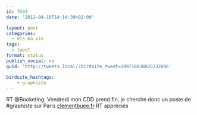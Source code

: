 ```yaml
---
id: 7694
date: '2012-04-10T14:14:39+02:00'

layout: post
categories:
  - Vis ma vie
tags:
  - tweet
format: status
publish_social: no
guid: 'http://tweets.local/?birdsite_tweet=189718038025732096'

birdsite_hashtags:
    - graphiste
---
```


RT @Booketing: Vendredi mon CDD prend fin, je cherche donc un poste de #graphiste sur Paris [clementbuee.fr](http://www.clementbuee.fr) RT appréciés